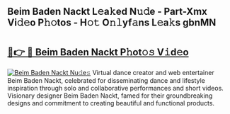 ## Beim Baden Nackt L𝚎a𝚔ed N𝚞𝚍e - Part-Xmx Vi𝚍𝚎o P𝚑𝚘tos - H𝚘𝚝 O𝚗𝚕yf𝚊ns L𝚎a𝚔s gbnMN

# <h2><a href="http://kf10o1q.oniu.top/?m=Beim+Baden+Nackt">🔗👉 🔴 Beim Baden Nackt P𝚑ot𝚘𝚜 V𝚒d𝚎o</a></h2>

[![Beim Baden Nackt Nu𝚍e𝚜](https://i.imgur.com/0qMVB7G.gif)](http://kf10o1q.oniu.top/?m=Beim+Baden+Nackt)
Virtual dance creator and web entertainer Beim Baden Nackt, celebrated for disseminating dance and lifestyle inspiration through solo and collaborative performances and short videos. Visionary designer Beim Baden Nackt, famed for their groundbreaking designs and commitment to creating beautiful and functional products.  
